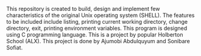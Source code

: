 This repository is created to build, design and implement few characteristics of the original Unix operating system (SHELL). The features to be included include listing, printing current working directory, change directory, exit, printing environment variables. This program is designed using C programming language. This is a project by popular Holberton School (ALX). This project is done by Ajumobi Abdulquyum and Sonibare Sofiat.
